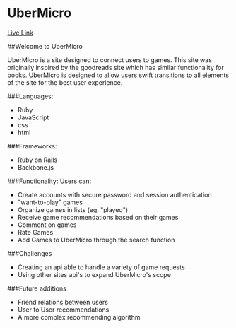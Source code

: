 # UberMicro

[Live Link][live]

[live]: http://www.ubermicro.link/


##Welcome to UberMicro

UberMicro is a site designed to connect users to games. This site was originally inspired by the goodreads site which has similar functionality for books. UberMicro is designed to allow users swift transitions to all elements of the site for the best user experience.

###Languages:
  - Ruby
  - JavaScript
  - css
  - html

###Frameworks:
  - Ruby on Rails
  - Backbone.js

###Functionality:
  Users can:

  - Create accounts with secure password and session authentication
  - "want-to-play" games
  - Organize games in lists (eg. "played")
  - Receive game recommendations based on their games
  - Comment on games
  - Rate Games
  - Add Games to UberMicro through the search function

###Challenges
  - Creating an api able to handle a variety of game requests
  - Using other sites api's to expand UberMicro's scope

###Future additions
  - Friend relations between users
  - User to User recommendations
  - A more complex recommending algorithm
